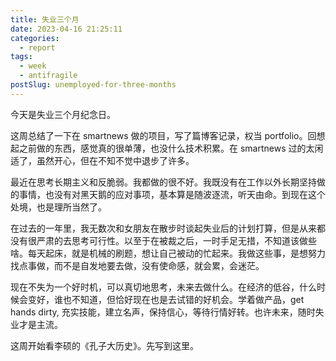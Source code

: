 ```yaml
---
title: 失业三个月
date: 2023-04-16 21:25:11
categories:
  - report
tags:
  - week
  - antifragile
postSlug: unemployed-for-three-months
---
```


今天是失业三个月纪念日。

这周总结了一下在 smartnews 做的项目，写了篇博客记录，权当 portfolio。回想起之前做的东西，感觉真的很单薄，也没什么技术积累。在 smartnews 过的太闲适了，虽然开心，但在不知不觉中退步了许多。

最近在思考长期主义和反脆弱。我都做的很不好。我既没有在工作以外长期坚持做的事情，也没有对黑天鹅的应对事项，基本算是随波逐流，听天由命。到现在这个处境，也是理所当然了。

在过去的一年里，我无数次和女朋友在散步时谈起失业后的计划打算，但是从来都没有很严肃的去思考可行性。以至于在被裁之后，一时手足无措，不知道该做些啥。每天起床，就是机械的刷题，想让自己被动的忙起来。我做这些事，是想努力找点事做，而不是自发地要去做，没有使命感，就会累，会迷茫。

现在不失为一个好时机，可以真切地思考，未来去做什么。在经济的低谷，什么时候会变好，谁也不知道，但恰好现在也是去试错的好机会。学着做产品，get hands dirty, 充实技能，建立名声，保持信心，等待行情好转。也许未来，随时失业才是主流。

这周开始看李硕的《孔子大历史》。先写到这里。
